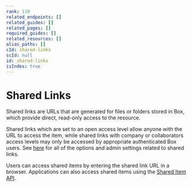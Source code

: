 ```yaml
---
rank: 110
related_endpoints: []
related_guides: []
related_pages: []
required_guides: []
related_resources: []
alias_paths: []
cId: shared-links
scId: null
id: shared-links
isIndex: true
---
```


# Shared Links

Shared links are URLs that are generated for files or folders stored in Box,
which provide direct, read-only access to the resource.

Shared links which are set to an open access level allow anyone with the URL to
access the item, while shared links with company or collaborators access levels
may only be accessed by appropriate authenticated Box users. See
[here][community_create_shared_link] for all of the options and admin settings
related to shared links.

Users can access shared items by entering the shared link URL in a browser.
Applications can also access shared items using the
[Shared Item API](endpoint://get_shared_items).

[community_create_shared_link]: https://community.box.com/t5/Using-Shared-Links/Creating-Shared-Links/ta-p/19523
